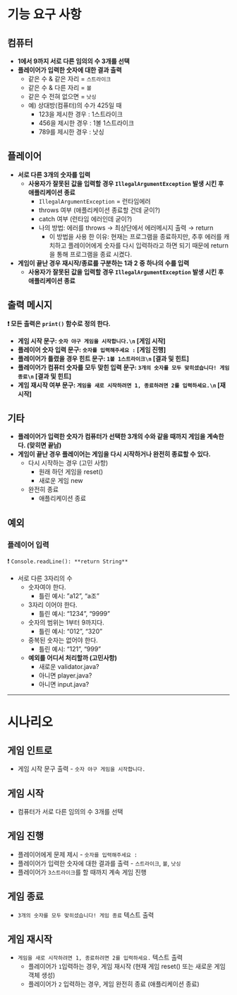 # 기능 요구 사항

## 컴퓨터

- **1에서 9까지 서로 다른 임의의 수 3개를 선택**
- **플레이어가 입력한 숫자에 대한 결과 출력**
    - 같은 수 & 같은 자리 = `스트라이크`
    - 같은 수 & 다른 자리 = `볼`
    - 같은 수 전혀 없으면 = `낫싱`
    - 예) 상대방(컴퓨터)의 수가 425일 때
        - 123을 제시한 경우 : 1스트라이크
        - 456을 제시한 경우 : 1볼 1스트라이크
        - 789를 제시한 경우 : 낫싱

## 플레이어

- **서로 다른 3개의 숫자를 입력**
    - **사용자가 잘못된 값을 입력할 경우 `IllegalArgumentException` 발생 시킨 후 애플리케이션 종료**
        - `IllegalArgumentException` = 런타임에러
        - throws 여부 (애플리케이션 종료할 건데 굳이?)
        - catch 여부 (런타임 에러인데 굳이?)
        - 나의 방법: 에러를 throws → 최상단에서 에러메시지 출력 → return
            - 이 방법을 사용 한 이유: 현재는 프로그램을 종료하지만, 추후 에러를 캐치하고 플레이어에게 숫자를 다시 입력하라고 하면 되기 때문에 return을 통해 프로그램을 종료 시켰다.
- **게임이 끝난 경우 재시작/종료를 구분하는 1과 2 중 하나의 수를 입력**
    - **사용자가 잘못된 값을 입력할 경우 `IllegalArgumentException` 발생 시킨 후 애플리케이션 종료**

## 출력 메시지

**❗️ 모든 출력은 `print()` 함수로 정의 한다.**

- **게임 시작 문구: `숫자 야구 게임을 시작합니다.\n`  [게임 시작]**
- **플레이어 숫자 입력 문구: `숫자를 입력해주세요 :`  [게임 진행]**
- **플레이어가 틀렸을 경우 힌트 문구: `1볼 1스트라이크\n` [결과 및 힌트]**
- **플레이어가 컴퓨터 숫자를 모두 맞힌 입력 문구: `3개의 숫자를 모두 맞히셨습니다! 게임 종료\n` [결과 및 힌트]**
- **게임 재시작 여부 문구: `게임을 새로 시작하려면 1, 종료하려면 2를 입력하세요.\n` [재 시작]**

## 기타

- **플레이어가 입력한 숫자가 컴퓨터가 선택한 3개의 수와 같을 때까지 게임을 계속한다. (맞히면 끝남)**
- **게임이 끝난 경우 플레이어는 게임을 다시 시작하거나 완전히 종료할 수 있다.**
    - 다시 시작하는 경우 (고민 사항)
        - 원래 하던 게임을 reset()
        - 새로운 게임 new
    - 완전히 종료
        - 애플리케이션 종료

## 예외

### 플레이어 입력

❗️ `Console.readLine(): **return String**`

- 서로 다른 3자리의 수
    - 숫자여야 한다.
        - 틀린 예시: ”a12”, “a조”
    - 3자리 이어야 한다.
        - 틀린 예시: “1234”, “9999”
    - 숫자의 범위는 1부터 9까지다.
        - 틀린 예시: “012”, “320”
    - 중복된 숫자는 없어야 한다.
        - 틀린 예시: “121”, “999”
    - **예외를 어디서 처리할까  (고민사항)**
        - 새로운 validator.java?
        - 아니면 player.java?
        - 아니면 input.java?

---

# 시나리오

## 게임 인트로

- 게임 시작 문구 출력 - `숫자 야구 게임을 시작합니다.`

## 게임 시작

- 컴퓨터가 서로 다른 임의의 수 3개를 선택

## 게임 진행

- 플레이어에게 문제 제시 - `숫자를 입력해주세요 :`
- 플레이어가 입력한 숫자에 대한 결과를 출력 - `스트라이크`, `볼`, `낫싱`
- 플레이어가 `3스트라이크`를 할 때까지 계속 게임 진행

## 게임 종료

- `3개의 숫자를 모두 맞히셨습니다! 게임 종료` 텍스트 출력

## 게임 재시작

- `게임을 새로 시작하려면 1, 종료하려면 2를 입력하세요.` 텍스트 출력
    - 플레이어가 `1`입력하는 경우, 게임 재시작 (현재 게임 reset() 또는 새로운 게임 객체 생성)
    - 플레이어가 `2` 입력하는 경우, 게임 완전히 종료 (애플리케이션 종료)
